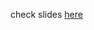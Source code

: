 check slides <a href="https://docs.google.com/presentation/d/1qYcnNQuT6pUo8FzUlRRUuwcXVqnRsTLHAyIw6PKARJ4/edit?usp=sharing">here</a>